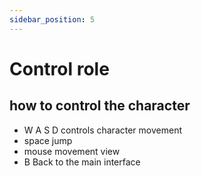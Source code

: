 ```yaml
---
sidebar_position: 5
---
```


# Control role




## how to control the character

 - W A S D controls character movement
 - space jump
 - mouse movement view
 - B Back to the main interface

